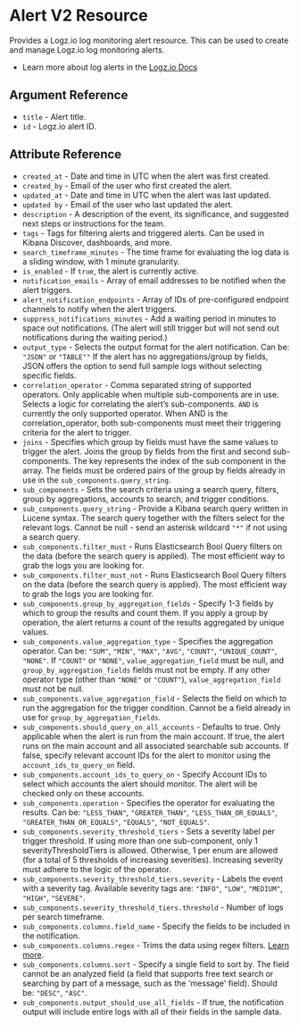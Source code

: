 # Alert V2 Resource

Provides a Logz.io log monitoring alert resource. This can be used to create and manage Logz.io log monitoring alerts.

* Learn more about log alerts in the [Logz.io Docs](https://docs.logz.io/user-guide/alerts/)

## Argument Reference

* `title` - Alert title.
* `id` - Logz.io alert ID.

## Attribute Reference

* `created_at` - Date and time in UTC when the alert was first created.
* `created_by` - Email of the user who first created the alert.
* `updated_at` - Date and time in UTC when the alert was last updated.
* `updated by` - Email of the user who last updated the alert.
* `description` - A description of the event, its significance, and suggested next steps or instructions for the team.
* `tags` - Tags for filtering alerts and triggered alerts. Can be used in Kibana Discover, dashboards, and more.
* `search_timeframe_minutes` - The time frame for evaluating the log data is a sliding window, with 1 minute granularity.
* `is_enabled` - If `true`, the alert is currently active.
* `notification_emails` - Array of email addresses to be notified when the alert triggers.
* `alert_notification_endpoints` - Array of IDs of pre-configured endpoint channels to notify when the alert triggers.
* `suppress_notifications_minutes` - Add a waiting period in minutes to space out notifications. (The alert will still trigger but will not send out notifications during the waiting period.)
* `output_type` - Selects the output format for the alert notification. Can be: `"JSON"` or `"TABLE""` If the alert has no aggregations/group by fields, JSON offers the option to send full sample logs without selecting specific fields.
* `correlation_operator` - Comma separated string of supported operators. Only applicable when multiple sub-components are in use. Selects a logic for correlating the alert’s sub-components. `AND` is currently the only supported operator. When AND is the correlation_operator, both sub-components must meet their triggering criteria for the alert to trigger.
* `joins` - Specifies which group by fields must have the same values to trigger the alert. Joins the group by fields from the first and second sub-components. The key represents the index of the sub component in the array. The fields must be ordered pairs of the group by fields already in use in the `sub_components.query_string`.
* `sub_components` - Sets the search criteria using a search query, filters, group by aggregations, accounts to search, and trigger conditions.
* `sub_components.query_string` - Provide a Kibana search query written in Lucene syntax. The search query together with the filters select for the relevant logs. Cannot be null - send an asterisk wildcard `"*"` if not using a search query.
* `sub_components.filter_must` - Runs Elasticsearch Bool Query filters on the data (before the search query is applied). The most efficient way to grab the logs you are looking for.
* `sub_components.filter_must_not` - Runs Elasticsearch Bool Query filters on the data (before the search query is applied). The most efficient way to grab the logs you are looking for.
* `sub_components.group_by_aggregation_fields` - Specify 1-3 fields by which to group the results and count them. If you apply a group by operation, the alert returns a count of the results aggregated by unique values.
* `sub_components.value_aggregation_type` - Specifies the aggregation operator. Can be: `"SUM"`, `"MIN"`, `"MAX"`, `"AVG"`, `"COUNT"`, `"UNIQUE_COUNT"`, `"NONE"`. If `"COUNT"` or `"NONE"`, `value_aggregation_field` must be null, and `group_by_aggregation_fields` fields must not be empty. If any other operator type (other than `"NONE"` or `"COUNT"`), `value_aggregation_field` must not be null.
* `sub_components.value_aggregation_field` - Selects the field on which to run the aggregation for the trigger condition. Cannot be a field already in use for `group_by_aggregation_fields`.
* `sub_components.should_query_on_all_accounts` - Defaults to true. Only applicable when the alert is run from the main account. If true, the alert runs on the main account and all associated searchable sub accounts. If false, specify relevant account IDs for the alert to monitor using the `account_ids_to_query_on` field.
* `sub_components.account_ids_to_query_on` - Specify Account IDs to select which accounts the alert should monitor. The alert will be checked only on these accounts.
* `sub_components.operation` - Specifies the operator for evaluating the results. Can be: `"LESS_THAN"`, `"GREATER_THAN"`, `"LESS_THAN_OR_EQUALS"`, `"GREATER_THAN_OR_EQUALS"`, `"EQUALS"`, `"NOT_EQUALS"`.
* `sub_components.severity_threshold_tiers` - Sets a severity label per trigger threshold. If using more than one sub-component, only 1 severityThresholdTiers is allowed. Otherwise, 1 per enum are allowed (for a total of 5 thresholds of increasing severities). Increasing severity must adhere to the logic of the operator.
* `sub_components.severity_threshold_tiers.severity` - Labels the event with a severity tag. Available severity tags are: `"INFO"`, `"LOW"`, `"MEDIUM"`, `"HIGH"`, `"SEVERE"`.
* `sub_components.severity_threshold_tiers.threshold` - Number of logs per search timeframe.
* `sub_components.columns.field_name` - Specify the fields to be included in the notification. 
* `sub_components.columns.regex` - Trims the data using regex filters. [Learn more](https://docs.logz.io/user-guide/alerts/regex-filters.html).
* `sub_components.columns.sort` - Specify a single field to sort by. The field cannot be an analyzed field (a field that supports free text search or searching by part of a message, such as the 'message' field). Should be: `"DESC"`, `"ASC"`.
* `sub_components.output_should_use_all_fields` - If true, the notification output will include entire logs with all of their fields in the sample data.